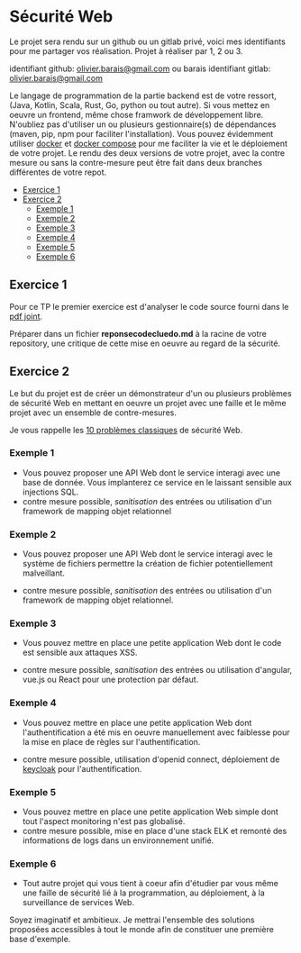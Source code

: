 

# Sécurité Web

Le projet sera rendu sur un github ou un gitlab privé, voici mes identifiants pour me partager vos réalisation. Projet à réaliser par 1, 2 ou 3. 

identifiant github: olivier.barais@gmail.com ou barais
identifiant gitlab: olivier.barais@gmail.com

Le langage de programmation de la partie backend est de votre ressort, (Java, Kotlin, Scala, Rust, Go, python ou tout autre). Si vous mettez en oeuvre un frontend, même chose framwork de développement libre. 
N'oubliez pas d'utiliser un ou plusieurs gestionnaire(s) de dépendances (maven, pip, npm pour faciliter l'installation). 
Vous pouvez évidemment utiliser [docker](https://docs.docker.com/) et [docker compose](https://docs.docker.com/compose/) pour me faciliter la vie et le déploiement de votre projet. Le rendu des deux versions de votre projet, avec la contre mesure ou sans la contre-mesure peut être fait dans deux branches différentes de votre repot. 



  * [Exercice 1](#exercice-1)
  * [Exercice 2](#exercice-2)
    + [Exemple 1](#exemple-1)
    + [Exemple 2](#exemple-2)
    + [Exemple 3](#exemple-3)
    + [Exemple 4](#exemple-4)
    + [Exemple 5](#exemple-5)
    + [Exemple 6](#exemple-6)

## Exercice 1

Pour ce TP le premier exercice est d'analyser le code source fourni dans le [pdf joint](../../raw/master/codecluedo_challenge_FINAL.pdf). 

Préparer dans un fichier **reponsecodecluedo.md** à la racine de votre repository, une critique de cette mise en oeuvre au regard de la sécurité. 

## Exercice 2 

Le but du projet est de créer un démonstrateur d'un ou plusieurs problèmes de sécurité Web en mettant en oeuvre un projet avec une faille et le même projet avec un ensemble de contre-mesures. 

Je vous rappelle les [10 problèmes classiques](https://owasp.org/www-project-top-ten/) de sécurité Web. 

### Exemple 1

- Vous pouvez proposer une API Web dont le service interagi avec une base de donnée. Vous implanterez ce  service en le laissant sensible aux injections SQL.
- contre mesure possible, *sanitisation* des entrées ou utilisation d'un framework de mapping objet relationnel

### Exemple 2

- Vous pouvez proposer une API Web dont le service interagi avec le système de fichiers permettre la création de fichier potentiellement malveillant.

- contre mesure possible, *sanitisation* des entrées ou utilisation d'un framework de mapping objet relationnel.


### Exemple 3

- Vous pouvez mettre en place une petite application Web dont le code est sensible aux attaques XSS.  

- contre mesure possible, *sanitisation* des entrées ou utilisation d'angular, vue.js ou React pour une protection par défaut.

### Exemple 4

- Vous pouvez mettre en place une petite application Web dont l'authentification a été mis en oeuvre manuellement avec faiblesse pour la mise en place de règles sur l'authentification.

- contre mesure possible, utilisation d'openid connect, déploiement de [keycloak](https://www.keycloak.org/) pour l'authentification.

### Exemple 5

- Vous pouvez mettre en place une petite application Web simple dont tout l'aspect monitoring n'est pas globalisé.
- contre mesure possible, mise en place d'une stack ELK et remonté des informations de logs dans un environnement unifié.

### Exemple 6

- Tout autre projet qui vous tient à coeur afin d'étudier par vous même une faille de sécurité lié à la programmation, au déploiement, à la surveillance de services Web. 



Soyez imaginatif et ambitieux. Je mettrai l'ensemble des solutions proposées accessibles à tout le monde afin de constituer une première base d'exemple. 
